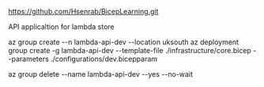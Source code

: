 https://github.com/Hsenrab/BicepLearning.git

API applicaltion for 
lambda store

az group create --n lambda-api-dev --location uksouth
az deployment group create -g lambda-api-dev --template-file ./infrastructure/core.bicep --parameters ./configurations/dev.bicepparam


az group delete --name lambda-api-dev --yes --no-wait